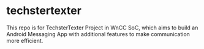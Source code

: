 # techstertexter
This repo is for TechsterTexter Project in WnCC SoC, which aims to build an Android Messaging App with additional features to make communication more efficient.
